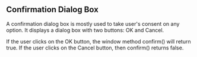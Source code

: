 ## Confirmation Dialog Box
A confirmation dialog box is mostly used to take user's consent on any option. It displays a dialog box with two buttons: OK and Cancel.

If the user clicks on the OK button, the window method confirm() will return true. If the user clicks on the Cancel button, then confirm() returns false.
